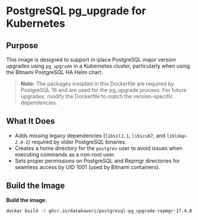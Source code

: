 # PostgreSQL pg_upgrade for Kubernetes


## Purpose

This image is designed to support in-place PostgreSQL major version upgrades using `pg_upgrade` in a Kubernetes cluster, particularly when using the Bitnami PostgreSQL HA Helm chart.

> **Note:**  The packages installed in this Dockerfile are required by PostgreSQL 16 and are used for the pg_upgrade process. For future  upgrades, modify the Dockerfile to match the version-specific dependencies.  

## What It Does

- Adds missing legacy dependencies (`libssl1.1`, `libicu67`, and `libldap-2.4-2`) required by older PostgreSQL binaries.
- Creates a home directory for the `postgres` user to avoid issues when executing commands as a non-root user.
- Sets proper permissions on PostgreSQL and Repmgr directories for seamless access by UID 1001 (used by Bitnami containers).

## Build the Image

**Build the image**:

```bash
docker build -t ghcr.io/datakaveri/postgresql-pg_upgrade-repmgr:17.4.0 .
 ```





